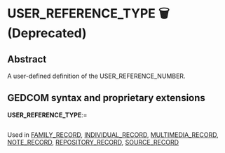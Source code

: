 ﻿# USER_REFERENCE_TYPE 🗑 (Deprecated)
## Abstract
A user-defined definition of the USER_REFERENCE_NUMBER.


## GEDCOM syntax and proprietary extensions

**USER_REFERENCE_TYPE**:=
<pre>
</pre>
Used in <a href=Ged.FAMILY_RECORD.md>FAMILY_RECORD</a>, <a href=Ged.INDIVIDUAL_RECORD.md>INDIVIDUAL_RECORD</a>, <a href=Ged.MULTIMEDIA_RECORD.md>MULTIMEDIA_RECORD</a>, <a href=Ged.NOTE_RECORD.md>NOTE_RECORD</a>, <a href=Ged.REPOSITORY_RECORD.md>REPOSITORY_RECORD</a>, <a href=Ged.SOURCE_RECORD.md>SOURCE_RECORD</a><br />

